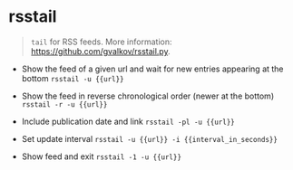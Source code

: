 # rsstail
> `tail` for RSS feeds.
> More information: <https://github.com/gvalkov/rsstail.py>.

- Show the feed of a given url and wait for new entries appearing at the bottom
`rsstail -u {{url}}`

- Show the feed in reverse chronological order (newer at the bottom)
`rsstail -r -u {{url}}`

- Include publication date and link
`rsstail -pl -u {{url}}`

- Set update interval
`rsstail -u {{url}} -i {{interval_in_seconds}}`

- Show feed and exit
`rsstail -1 -u {{url}}`
